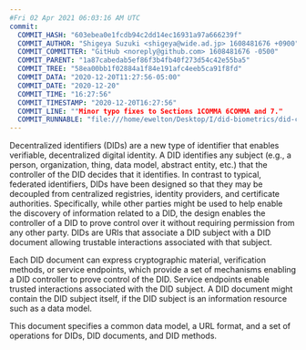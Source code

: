 ```yaml
---
#Fri 02 Apr 2021 06:03:16 AM UTC
commit:
  COMMIT_HASH: "603ebea0e1fcdb94c2dd14ec16931a97a666239f"
  COMMIT_AUTHOR: "Shigeya Suzuki <shigeya@wide.ad.jp> 1608481676 +0900"
  COMMIT_COMMITTER: "GitHub <noreply@github.com> 1608481676 -0500"
  COMMIT_PARENT: "1a87cabedab5ef86f3b4fb40f273d54c42e55ba5"
  COMMIT_TREE: "58ea00bb1f02884a1f84e191afc4eeb5ca91f8fd"
  COMMIT_DATA: "2020-12-20T11:27:56-05:00"
  COMMIT_DATE: "2020-12-20"
  COMMIT_TIME: "16:27:56"
  COMMIT_TIMESTAMP: "2020-12-20T16:27:56"
  COMMIT_LINE: ""Minor typo fixes to Sections 1COMMA 6COMMA and 7."
  COMMIT_RUNNABLE: "file:///home/ewelton/Desktop/I/did-biometrics/did-core-dataset/analysis/gitinfo/603ebea0e1fcdb94c2dd14ec16931a97a666239f/snapshot/index.html"
---
```


<section id="abstract">
<p>
<a>Decentralized identifiers</a> (DIDs) are a new type of identifier that
enables verifiable, decentralized digital identity. A <a>DID</a> identifies any
subject (e.g., a person, organization, thing, data model, abstract entity, etc.)
that the controller of the <a>DID</a> decides that it identifies. In contrast to
typical, federated identifiers, DIDs have been designed so that they may be
decoupled from centralized registries, identity providers, and certificate
authorities. Specifically, while other parties might be used to help enable the
discovery of information related to a <a>DID</a>, the design enables the
controller of a <a>DID</a> to prove control over it without requiring permission
from any other party. <a>DID</a>s are URIs that associate a <a>DID subject</a>
with a <a>DID document</a> allowing trustable interactions associated with that
subject.
    </p>
<p>
Each <a>DID document</a> can express cryptographic material, verification
methods, or <a>service endpoints</a>, which provide a set of mechanisms enabling
a <a>DID controller</a> to prove control of the <a>DID</a>. <a>Service
endpoints</a> enable trusted interactions associated with the <a>DID
subject</a>. A <a>DID document</a> might contain the <a>DID subject</a> itself,
if the <a>DID subject</a> is an information resource such as a data model.
    </p>
<p>
This document specifies a common data model, a URL format, and a set of
operations for <a>DIDs</a>, <a>DID documents</a>, and <a>DID methods</a>.
    </p>
</section>
